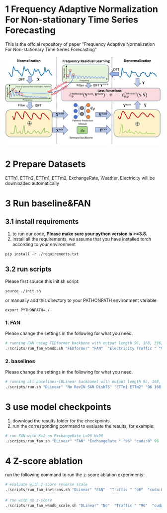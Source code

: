 # 1 Frequency Adaptive Normalization For Non-stationary Time Series Forecasting

This is the offcial repository of paper "Frequency Adaptive Normalization For Non-stationary Time Series Forecasting"

![FAN](./fig/overview.jpg)



# 2 Prepare Datasets

ETTh1, ETTh2, ETTm1, ETTm2, ExchangeRate, Weather, Electricity will be downloaded automatically

# 3 Run baseline&FAN

## 3.1 install requirements

1. to run our code, **Please make sure your python version is >=3.8.**
2. install all the requirements, we assume that you have installed torch according to your environment
```
pip install -r ./requirements.txt
```


## 3.2 run scripts

Please first source this init.sh script:

```
source ./init.sh 
```

or manually add this directory to your PATHONPATH environment variable

```
export PYTHONPATH=./
```

### 1. FAN

Please change the settings in the following for what you need.
```python
# running FAN using FEDformer backbone with output length 96, 168, 336, 720 on dataset Electricity Traffic with input window 96, and hyperparameter k = 4
./scripts/run_fan_wandb.sh "FEDformer" "FAN"  "Electricity Traffic " "96 168 336 720"  "cuda:0" 96  "{freq_topk:4}"
```
### 2. baselines
Please change the settings in the following for what you need.
```python
# running all baselines~(DLinear backbone) with output length 96, 168, 336, 720 on dataset ETTm1 ETTm2 with input window 96
./scripts/run.sh "DLinear" "No RevIN SAN DishTS" "ETTm1 ETTm2" "96 168 336 720"  "cuda:0" 96
```


# 3 use model checkpoints

1. download the results folder for the checkpoints.
2. run the corresponding command to evaluate the results, for example:
```python
# run FAN with K=2 on ExchangeRate L=96 H=96
./scripts/run_fan.sh "DLinear" "FAN" "ExchangeRate " "96" "cuda:0" 96  "{freq_topk:2}"
```

# 4 Z-score ablation
run the following command to run the z-score ablation experiments:
```python
# evaluate with z-score reverse scale
./scripts/run_fan_invtrans.sh "DLinear" "FAN"  "Traffic " "96"  "cuda:0" 96  "{freq_topk:30}"

# run with no z-score
./scripts/run_fan_wandb_scale.sh "DLinear" "No"  "Traffic " "96"  "cuda:0" 96  "{freq_topk:30}" "NoScaler"
```
